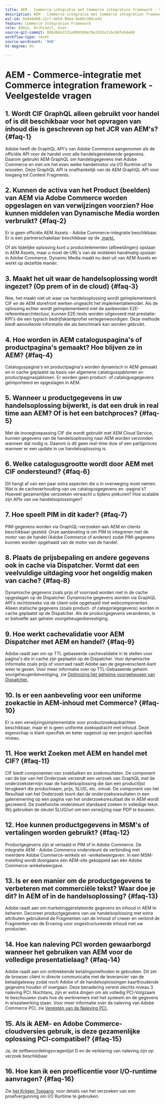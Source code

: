 ```yaml
---
title: AEM - Commerce-integratie met Commerce integration framework - Veelgestelde vragen
description: AEM - Commerce-integratie met Commerce integration framework - Veelgestelde vragen
exl-id: 0a946d98-22c7-445d-984a-9e09c306ce45
feature: Commerce Integration Framework
role: Admin, Architect, User
source-git-commit: 80bd8da1531e009509e29e2433a7cbc8dfe58e60
workflow-type: tm+mt
source-wordcount: '960'
ht-degree: 0%

---
```



# AEM - Commerce-integratie met Commerce integration framework - Veelgestelde vragen

## &#x200B;1. Wordt CIF GraphQL alleen gebruikt voor handel of is dit beschikbaar voor het opvragen van inhoud die is geschreven op het JCR van AEM&#39;s? {#faq-1}

Adobe heeft de GraphQL API&#39;s van Adobe Commerce aangenomen als de officiële API voor de handel voor alle handelsgerelateerde gegevens. Daarom gebruikt AEM GraphQL om handelsgegevens met Adobe Commerce en met om het even welke handelmotor via I/O Runtime uit te wisselen. Deze GraphQL API is onafhankelijk van de AEM GraphQL API voor toegang tot Content Fragments.

## &#x200B;2. Kunnen de activa van het Product (beelden) van AEM via Adobe Commerce worden opgeslagen en van verwijzingen voorzien? Hoe kunnen middelen van Dynamische Media worden verbruikt? {#faq-2}

Er is geen officiële AEM Assets - Adobe Commerce-integratie beschikbaar. Er is een partnerschakelaar beschikbaar op de [&#x200B; markt.](https://commercemarketplace.adobe.com)

Of als tijdelijke oplossing kunt u productelementen (afbeeldingen) opslaan in AEM Assets, maar u moet de URL&#39;s van de middelen handmatig opslaan in Adobe Commerce. Dynamic Media maakt nu deel uit van AEM Assets en werkt op dezelfde manier.

## &#x200B;3. Maakt het uit waar de handelsoplossing wordt ingezet? (Op prem of in de cloud) {#faq-3}

Nee, het maakt niet uit waar uw handelsoplossing wordt geïmplementeerd. CIF en de AEM storefront werken ongeacht het implementatiemodel. Als de oplossing echter wordt geïmplementeerd met de aanbevolen E2E-referentiearchitectuur, kunnen E2E-tests worden uitgevoerd met prestatie-KPI&#39;s die een typisch bedrijfsklantprofiel vertegenwoordigen. Deze methode biedt aanvullende informatie die als benchmark kan worden gebruikt.

## &#x200B;4. Hoe worden in AEM cataloguspagina&#39;s of productpagina&#39;s gemaakt? Hoe blijven ze in AEM? {#faq-4}

Cataloguspagina&#39;s en productpagina&#39;s worden dynamisch in AEM gemaakt en in cache geplaatst op basis van algemene catalogussjablonen en productpaginasjablonen. Er worden geen product- of catalogusgegevens geïmporteerd en opgeslagen in AEM.

## &#x200B;5. Wanneer u productgegevens in uw handelsoplossing bijwerkt, is dat een druk in real time aan AEM? Of is het een batchproces? {#faq-5}

Met de invoegtoepassing CIF die wordt gebruikt met AEM Cloud Service, kunnen gegevens van de handelsoplossing naar AEM worden verzonden wanneer dat nodig is. Daarom is dit geen real-time duw of een partijproces wanneer er een update in uw handelsoplossing is.

## &#x200B;6. Welke catalogusgrootte wordt door AEM met CIF ondersteund? {#faq-6}

Dit hangt af van een paar extra aspecten die u in overweging moet nemen. Wat is de cacheverhouding van uw catalogusgegevens en -pagina&#39;s? Hoeveel gezamenlijke verzoeken verwacht u tijdens piekuren? Hoe scalable zijn APIs van uw handelsoplossingen?

## &#x200B;7. Hoe speelt PIM in dit kader? {#faq-7}

PIM-gegevens worden via GraphQL-verzoeken aan AEM en clients beschikbaar gesteld. Onze aanbeveling is om PIM te integreren met de motor van de handel (Adobe Commerce of anderen) zodat PIM-gegevens kunnen worden opgehaald van de motor van de handel.

## &#x200B;8. Plaats de prijsbepaling en andere gegevens ook in cache via Dispatcher. Vormt dat een veelvuldige uitdaging voor het ongeldig maken van cache? {#faq-8}

Dynamische gegevens zoals prijs of voorraad worden niet in de cache opgeslagen op de Dispatcher. Dynamische gegevens worden via GraphQL API&#39;s rechtstreeks via de client-side opgehaald met webcomponenten. Alleen statische gegevens (zoals product- of categoriegegevens) worden in cache geplaatst op de Dispatcher. Als de productgegevens veranderen, is er behoefte aan geheim voorgeheugenbevestiging.

## &#x200B;9. Hoe werkt cachevalidatie voor AEM Dispatcher met AEM en handel? {#faq-9}

Adobe raadt aan om op TTL gebaseerde cachevalidatie in te stellen voor pagina&#39;s die in cache zijn geplaatst op de Dispatcher. Voor dynamische informatie zoals prijs of voorraad raadt Adobe aan de gegevensclient-kant weer te geven. Voor meer informatie over op TTL-Gebaseerde geheim voorgeheugenbevestiging, zie [&#x200B; Optimizing het geheime voorgeheugen van Dispatcher.](https://experienceleague.adobe.com/docs/experience-cloud-kcs/kbarticles/KA-17458.html?lang=nl-NL)

## &#x200B;10. Is er een aanbeveling voor een uniforme zoekactie in AEM-inhoud met Commerce? {#faq-10}

Er is een verwijzingsimplementatie voor productzoekopdrachten beschikbaar, maar er is geen uniforme zoekopdracht met inhoud. Deze eigenschap is klant-specifiek en beter opgelost op een project-specifiek niveau.

## &#x200B;11. Hoe werkt Zoeken met AEM en handel met CIF? {#faq-11}

CIF biedt componenten van zoekbalken en zoekresultaten. De component van de bar van het Onderzoek verzendt een verzoek van GraphQL met de onderzoekstermijn naar de handelsoplossing die dan een productlijst terugkeert die productnaam, prijs, SLUG, etc. omvat. De component van het Resultaat van het Onderzoek toont dan de onderzoeksresultaten in een galeriemening op een pagina van het onderzoeksresultaat die in AEM wordt gecreeerd. De zoekfunctie ondersteunt standaard zoeken in volledige tekst. Wij gebruiken de sleutel SLUG/url om een verwijzing naar PDP te bouwen.

## &#x200B;12. Hoe kunnen productgegevens in MSM&#39;s of vertalingen worden gebruikt? {#faq-12}

Productgegevens zijn al vertaald in PIM of in Adobe Commerce. De integratie AEM - Adobe Commerce ondersteunt de verbinding met meerdere Adobe Commerce-winkels en -winkelweergaven. In een MSM-instelling wordt doorgaans één AEM-site gekoppeld aan één Adobe Commerce-winkelweergave.

## &#x200B;13. Is er een manier om de productgegevens te verbeteren met commerciële tekst? Waar doe je dit? In AEM of in de handelsoplossing? {#faq-13}

Adobe raadt aan om marketinggerelateerde gegevens en inhoud in AEM te beheren. Decoreer productgegevens van uw handelsoplossing met extra attributen gebruikend de Fragmenten van de Inhoud of creeer en verbind de Fragmenten van de Ervaring voor ongestructureerde inhoud met uw producten.

## &#x200B;14. Hoe kan naleving PCI worden gewaarborgd wanneer het gebruiken van AEM voor de volledige presentatielaag? {#faq-14}

Adobe raadt aan om onttrekkende betalingsmethoden te gebruiken. Dit zet de browser cliënt in directe communicatie met de leverancier van de betaalgateway zodat noch Adobe of de handelsoplossingen kaarthoudende gegevens houden of overgaan. Deze benadering vereist slechts niveau 3 naleving PCI. Nochtans, zijn er extra dingen om als volledig PCI-Volgzaam te beschouwen zoals hoe de werknemers met het systeem en de gegevens in wisselwerking staan. Voor meer informatie over de naleving van Adobe Commerce PCI, zie [&#x200B; Vereisten van de Naleving PCI.](https://business.adobe.com/products/magento/pci-compliance.html)

## &#x200B;15. Als ik AEM- en Adobe Commerce-cloudversies gebruik, is deze gezamenlijke oplossing PCI-compatibel? {#faq-15}

Ja, de zelfbeoordelingsvragenlijst D en de verklaring van naleving zijn op verzoek beschikbaar.

## &#x200B;16. Hoe kan ik een proeflicentie voor I/O-runtime aanvragen? {#faq-16}

Zie [&#x200B; het Krijgen Toegang &#x200B;](https://developer.adobe.com/runtime/docs/guides/overview/getting_access/) voor details van het verzoeken van een proefvergunning om I/O Runtime te gebruiken.
